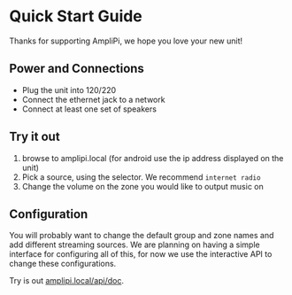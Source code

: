 # Quick Start Guide

Thanks for supporting AmpliPi, we hope you love your new unit!

## Power and Connections

- Plug the unit into 120/220
- Connect the ethernet jack to a network
- Connect at least one set of speakers

## Try it out
1. browse to amplipi.local (for android use the ip address displayed on the unit)
1. Pick a source, using the selector. We recommend `internet radio`
1. Change the volume on the zone you would like to output music on

## Configuration
You will probably want to change the default group and zone names and add different streaming sources. We are planning on having a simple interface for configuring all of this, for now we use the interactive API to change these configurations.

Try is out [amplipi.local/api/doc](amplipi.local/api/doc).

